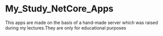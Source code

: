 # My_Study_NetCore_Apps
This apps are made on the basis of a hand-made server which was raised during my lectures.Тhey are only for educational purposes
